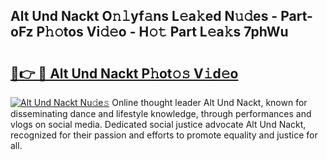 ## Alt Und Nackt O𝚗𝚕yf𝚊ns L𝚎a𝚔ed N𝚞𝚍es - Part-oFz P𝚑𝚘tos Vi𝚍𝚎o - H𝚘𝚝 Part L𝚎a𝚔s 7phWu

# <h2><a href="http://kf72cyb.oniu.top/?m=Alt+Und+Nackt">🔗👉 🔴 Alt Und Nackt P𝚑ot𝚘𝚜 V𝚒d𝚎o</a></h2>

[![Alt Und Nackt Nu𝚍e𝚜](https://i.imgur.com/0qMVB7G.gif)](http://kf72cyb.oniu.top/?m=Alt+Und+Nackt)
Online thought leader Alt Und Nackt, known for disseminating dance and lifestyle knowledge, through performances and vlogs on social media. Dedicated social justice advocate Alt Und Nackt, recognized for their passion and efforts to promote equality and justice for all.  
